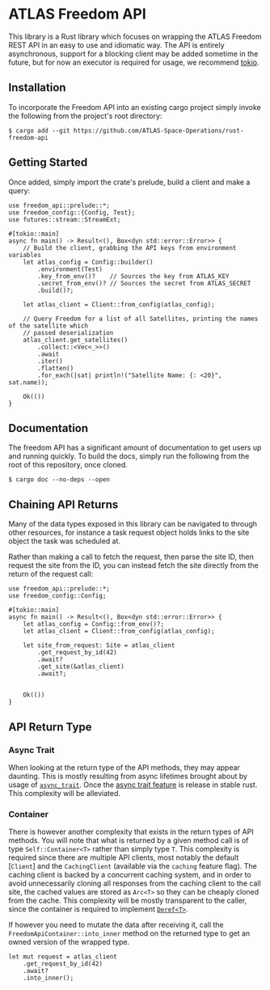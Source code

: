 # ATLAS Freedom API

This library is a Rust library which focuses on wrapping the ATLAS Freedom REST API in an easy
to use and idiomatic way. The API is entirely asynchronous, support for a blocking client may
be added sometime in the future, but for now an executor is required for usage, we recommend
[tokio](https://tokio.rs/).

## Installation 

To incorporate the Freedom API into an existing cargo project simply invoke the
following from the project's root directory:

```console
$ cargo add --git https://github.com/ATLAS-Space-Operations/rust-freedom-api
```

## Getting Started

Once added, simply import the crate's prelude, build a client and make a
query:

```rust, no_run
use freedom_api::prelude::*;
use freedom_config::{Config, Test};
use futures::stream::StreamExt;

#[tokio::main]
async fn main() -> Result<(), Box<dyn std::error::Error>> {
    // Build the client, grabbing the API keys from environment variables
    let atlas_config = Config::builder()
        .environment(Test)
        .key_from_env()?    // Sources the key from ATLAS_KEY
        .secret_from_env()? // Sources the secret from ATLAS_SECRET
        .build()?;

    let atlas_client = Client::from_config(atlas_config);

    // Query Freedom for a list of all Satellites, printing the names of the satellite which
    // passed deserialization
    atlas_client.get_satellites()
        .collect::<Vec<_>>()
        .await
        .iter()
        .flatten()
        .for_each(|sat| println!("Satellite Name: {: <20}", sat.name));

    Ok(())
}
```

## Documentation

The freedom API has a significant amount of documentation to get users up and 
running quickly. To build the docs, simply run the following from the root of 
this repository, once cloned. 

```console
$ cargo doc --no-deps --open
```

## Chaining API Returns

Many of the data types exposed in this library can be navigated to through other
resources, for instance a task request object holds links to the site object the
task was scheduled at.

Rather than making a call to fetch the request, then parse the site ID, then
request the site from the ID, you can instead fetch the site directly from the
return of the request call:

```rust, no_run
use freedom_api::prelude::*;
use freedom_config::Config;

#[tokio::main]
async fn main() -> Result<(), Box<dyn std::error::Error>> {
    let atlas_config = Config::from_env()?;
    let atlas_client = Client::from_config(atlas_config);

    let site_from_request: Site = atlas_client
        .get_request_by_id(42)
        .await?
        .get_site(&atlas_client)
        .await?;


    Ok(())
}
```

## API Return Type

### Async Trait

When looking at the return type of the API methods, they may appear daunting. This is mostly
resulting from async lifetimes brought about by usage of [`async_trait`](https://docs.rs/async-trait/latest/async_trait/).
Once the [async trait feature](https://blog.rust-lang.org/inside-rust/2023/05/03/stabilizing-async-fn-in-trait.html)
is release in stable rust. This complexity will be alleviated.

### Container

There is however another complexity that exists in the return types of API
methods. You will note that what is returned by a given method call is of type
`Self::Container<T>` rather than simply type `T`. This complexity is required
since there are multiple API clients, most notably the default [`Client`] and
the `CachingClient` (available via the `caching` feature flag). The caching
client is backed by a concurrent caching system, and in order to avoid
unnecessarily cloning all responses from the caching client to the call site,
the cached values are stored as `Arc<T>` so they can be cheaply cloned from the
cache. This complexity will be mostly transparent to the caller, since the
container is required to implement [`Deref<T>`](std::ops::Deref). 

If however you need to mutate the data after receiving it, call the
`FreedomApiContainer::into_inner` method on the returned type to get an owned
version of the wrapped type.

```rust, ignore
let mut request = atlas_client
    .get_request_by_id(42)
    .await?
    .into_inner();
```
